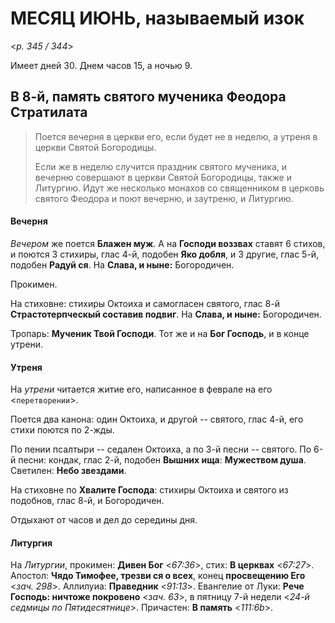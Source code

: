 
# МЕСЯЦ ИЮНЬ, называемый изок

<*p. 345 / 344*>

Имеет дней 30. Днем часов 15, а ночью 9.

## В 8-й, память святого мученика Феодора Стратилата

> Поется вечерня в церкви его, если будет не в неделю, а утреня в церкви Святой Богородицы. 
> 
> Если же в неделю случится праздник святого мученика, и вечерню совершают в церкви Святой Богородицы, 
> также и Литургию. Идут же несколько монахов со священником в церковь святого Феодора и поют 
> вечерню, и заутреню, и Литургию. 

#### Вечерня

*Вечером* же поется **Блажен муж**. А на **Господи воззвах** ставят 6 стихов, и поются 3 стихиры, 
глас 4-й, подобен **Яко добля**, и 3 другие, глас 5-й, подобен **Радуй ся**. На **Слава, и ныне:** Богородичен. 

Прокимен. 

На стиховне: стихиры Октоиха и самогласен святого, глас 8-й **Страстотерпческый составив подвиг**. 
На **Слава, и ныне:** Богородичен. 

Тропарь: **Мученик Твой Господи**. Тот же и на **Бог Господь**, и в конце утрени. 

#### Утреня

На *утрени* читается житие его, написанное в феврале на его <`перетворении`>. 

Поется два канона: один Октоиха, и другой -- святого, глас 4-й, его стихи поются по 2-жды. 

По пении псалтыри -- седален Октоиха, а по 3-й песни -- святого. 
По 6-й песни: кондак, глас 2-й, подобен **Вышних ища**: **Мужеством душа**. 
Светилен: **Небо звездами**. 

На стиховне по **Хвалите Господа**: стихиры Октоиха и святого из подобнов, глас 8-й, и Богородичен. 

Отдыхают от часов и дел до середины дня. 

#### Литургия

На *Литургии*, прокимен: **Дивен Бог** <*67:36*>, стих: **В церквах** <*67:27*>. 
Апостол: **Чядо Тимофее, трезви ся о всех**, конец **просвещению Его** <*зач. 298*>. 
Аллилуиа: **Праведник** <*91:13*>. 
Евангелие от Луки: **Рече Господь: ничтоже покровено** <*зач. 63*>, в пятницу 7-й недели <*24-й седмицы по Пятидесятнице*>. 
Причастен: **В память** <*111:6b*>.  
